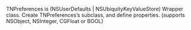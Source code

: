 TNPreferences is (NSUserDefaults | NSUbiquityKeyValueStore) Wrapper class.
Create TNPreferences’s subclass, and define properties. (supports NSObject, NSInteger, CGFloat or BOOL)